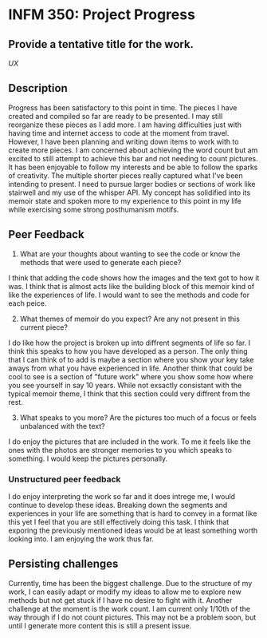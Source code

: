 # INFM 350: Project Progress

## Provide a tentative title for the work.

_UX_

## Description

Progress has been satisfactory to this point in time. The pieces I have created and compiled so far are ready to be presented. I may still reorganize these pieces as I add more. I am having difficulties just with having time and internet access to code at the moment from travel. However, I have been planning and writing down items to work with to create more pieces. I am concerned about achieving the word count but am excited to still attempt to achieve this bar and not needing to count pictures. It has been enjoyable to follow my interests and be able to follow the sparks of creativity. The multiple shorter pieces really captured what I've been intending to present. I need to pursue larger bodies or sections of work like stairwell and my use of the whisper API. My concept has solidified into its memoir state and spoken more to my experience to this point in my life while exercising some strong posthumanism motifs.

## Peer Feedback

1. What are your thoughts about wanting to see the code or know the methods that were used to generate each piece?

I think that adding the code shows how the images and the text got to how it was.  I think that is almost acts like the building block of this memoir kind of like the experiences of life. I would want to see the methods and code for each peice. 

2. What themes of memoir do you expect? Are any not present in this current piece?

I do like how the project is broken up into diffrent segments of life so far.  I think this speaks to how you have developed as a person.  The only thing that I can think of to add is maybe a section where you show your key take aways from what you have experienced in life.  Another think that could be cool to see is a section of "future work" where you show some how where you see yourself in say 10 years.  While not exsactly consistant with the typical memoir theme, I think that this section could very diffrent from the rest.

3. What speaks to you more? Are the pictures too much of a focus or feels unbalanced with the text? 

I do enjoy the pictures that are included in the work.  To me it feels like the ones with the photos are stronger memories to you which speaks to something.  I would keep the pictures personally.

### Unstructured peer feedback

I do enjoy interpreting the work so far and it does intrege me, I would continue to develop these ideas.  Breaking down the segments and experiences in your life are something that is hard to convey in a format like this yet I feel that you are still effectively doing this task. I think that exporing the previously mentioned ideas would be at least something worth looking into. I am enjoying the work thus far.

## Persisting challenges

Currently, time has been the biggest challenge. Due to the structure of my work, I can easily adapt or modify my ideas to allow me to explore new methods but not get stuck if I have no desire to fight with it. Another challenge at the moment is the work count. I am current only 1/10th of the way through if I do not count pictures. This may not be a problem soon, but until I generate more content this is still a present issue.
